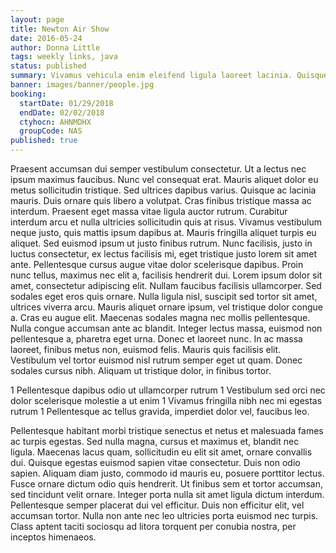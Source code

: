 ```yaml
---
layout: page
title: Newton Air Show
date: 2016-05-24
author: Donna Little
tags: weekly links, java
status: published
summary: Vivamus vehicula enim eleifend ligula laoreet lacinia. Quisque eleifend elementum.
banner: images/banner/people.jpg
booking:
  startDate: 01/29/2018
  endDate: 02/02/2018
  ctyhocn: AHNMDHX
  groupCode: NAS
published: true
---
```

Praesent accumsan dui semper vestibulum consectetur. Ut a lectus nec ipsum maximus faucibus. Nunc vel consequat erat. Mauris aliquet dolor eu metus sollicitudin tristique. Sed ultrices dapibus varius. Quisque ac lacinia mauris. Duis ornare quis libero a volutpat. Cras finibus tristique massa ac interdum. Praesent eget massa vitae ligula auctor rutrum. Curabitur interdum arcu et nulla ultricies sollicitudin quis at risus. Vivamus vestibulum neque justo, quis mattis ipsum dapibus at. Mauris fringilla aliquet turpis eu aliquet. Sed euismod ipsum ut justo finibus rutrum. Nunc facilisis, justo in luctus consectetur, ex lectus facilisis mi, eget tristique justo lorem sit amet ante. Pellentesque cursus augue vitae dolor scelerisque dapibus. Proin nunc tellus, maximus nec elit a, facilisis hendrerit dui.
Lorem ipsum dolor sit amet, consectetur adipiscing elit. Nullam faucibus facilisis ullamcorper. Sed sodales eget eros quis ornare. Nulla ligula nisl, suscipit sed tortor sit amet, ultrices viverra arcu. Mauris aliquet ornare ipsum, vel tristique dolor congue a. Cras eu augue elit. Maecenas sodales magna nec mollis pellentesque. Nulla congue accumsan ante ac blandit. Integer lectus massa, euismod non pellentesque a, pharetra eget urna. Donec et laoreet nunc. In ac massa laoreet, finibus metus non, euismod felis. Mauris quis facilisis elit. Vestibulum vel tortor euismod nisl rutrum semper eget ut quam. Donec sodales cursus nibh. Aliquam ut tristique dolor, in finibus tortor.

1 Pellentesque dapibus odio ut ullamcorper rutrum
1 Vestibulum sed orci nec dolor scelerisque molestie a ut enim
1 Vivamus fringilla nibh nec mi egestas rutrum
1 Pellentesque ac tellus gravida, imperdiet dolor vel, faucibus leo.

Pellentesque habitant morbi tristique senectus et netus et malesuada fames ac turpis egestas. Sed nulla magna, cursus et maximus et, blandit nec ligula. Maecenas lacus quam, sollicitudin eu elit sit amet, ornare convallis dui. Quisque egestas euismod sapien vitae consectetur. Duis non odio sapien. Aliquam diam justo, commodo id mauris eu, posuere porttitor lectus. Fusce ornare dictum odio quis hendrerit. Ut finibus sem et tortor accumsan, sed tincidunt velit ornare. Integer porta nulla sit amet ligula dictum interdum. Pellentesque semper placerat dui vel efficitur. Duis non efficitur elit, vel accumsan tortor. Nulla non ante nec leo ultricies porta euismod nec turpis. Class aptent taciti sociosqu ad litora torquent per conubia nostra, per inceptos himenaeos.

